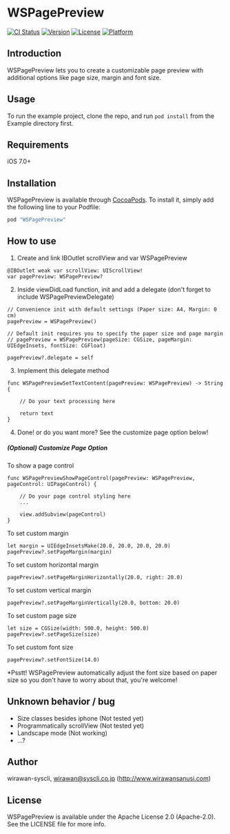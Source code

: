 # WSPagePreview

[![CI Status](http://img.shields.io/travis/wirawan-syscli/WSPagePreview.svg?style=flat)](https://travis-ci.org/wirawan-syscli/WSPagePreview)
[![Version](https://img.shields.io/cocoapods/v/WSPagePreview.svg?style=flat)](http://cocoapods.org/pods/WSPagePreview)
[![License](https://img.shields.io/cocoapods/l/WSPagePreview.svg?style=flat)](http://cocoapods.org/pods/WSPagePreview)
[![Platform](https://img.shields.io/cocoapods/p/WSPagePreview.svg?style=flat)](http://cocoapods.org/pods/WSPagePreview)

## Introduction

WSPagePreview lets you to create a customizable page preview with additional options like page size, margin and font size.

## Usage

To run the example project, clone the repo, and run `pod install` from the Example directory first.

## Requirements

iOS 7.0+

## Installation

WSPagePreview is available through [CocoaPods](http://cocoapods.org). To install
it, simply add the following line to your Podfile:

```ruby
pod "WSPagePreview"
```

## How to use

1. Create and link IBOutlet scrollView and var WSPagePreview
```
@IBOutlet weak var scrollView: UIScrollView!
var pagePreview: WSPagePreview?
```
2. Inside viewDidLoad function, init and add a delegate (don't forget to include WSPagePreviewDelegate)
```
// Convenience init with default settings (Paper size: A4, Margin: 0 cm)
pagePreview = WSPagePreview()

// Default init requires you to specify the paper size and page margin
// pagePreview = WSPagePreview(pageSize: CGSize, pageMargin: UIEdgeInsets, fontSize: CGFloat)

pagePreview?.delegate = self
```

3. Implement this delegate method
```
func WSPagePreviewSetTextContent(pagePreview: WSPagePreview) -> String {
    
    // Do your text processing here

    return text
}
```
4. Done! or do you want more? See the customize page option below!

##### (Optional) Customize Page Option

To show a page control
```
func WSPagePreviewShowPageControl(pagePreview: WSPagePreview, pageControl: UIPageControl) {

    // Do your page control styling here
    ...

    view.addSubview(pageControl)
}
```

To set custom margin
```
let margin = UIEdgeInsetsMake(20.0, 20.0, 20.0, 20.0)
pagePreview?.setPageMargin(margin)
```

To set custom horizontal margin
```
pagePreview?.setPageMarginHorizontally(20.0, right: 20.0)
```

To set custom vertical margin
```
pagePreview?.setPageMarginVertically(20.0, bottom: 20.0)
```

To set custom page size
```
let size = CGSize(width: 500.0, height: 500.0)
pagePreview?.setPageSize(size)
```

To set custom font size
```
pagePreview?.setFontSize(14.0)
```
*Psstt! WSPagePreview automatically adjust the font size based on paper size so you don't have to worry about that, you're welcome!

## Unknown behavior / bug

- Size classes besides iphone (Not tested yet)
- Programmatically scrollView (Not tested yet)
- Landscape mode (Not working)
- ...? 

## Author

wirawan-syscli, wirawan@syscli.co.jp (http://www.wirawansanusi.com)

## License

WSPagePreview is available under the Apache License 2.0 (Apache-2.0). See the LICENSE file for more info.
